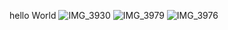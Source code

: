 hello World ![IMG_3930](https://github.com/IsabelSchoepd/hugo/assets/127110010/65c0eb04-0d06-4a59-800d-ea07abb8f4c0)
![IMG_3979](https://github.com/IsabelSchoepd/hugo/assets/127110010/42166395-4aa7-45ff-b1f3-918d1c204172)
![IMG_3976](https://github.com/IsabelSchoepd/hugo/assets/127110010/12083582-c6d2-41a7-9c0c-63f99bf55b8b)

